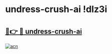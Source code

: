# undress-crush-ai !dlz3i

# <h2><a href="https://mkjckb.esa.edu.pl?title=undress-crush-ai&ref=dlz3i">🔗👉 🔴 undress-crush-ai</a></h2>

[![acn](https://github.com/user-attachments/assets/0f9c940e-d8b0-45ae-aac7-cd30a18b3e1c)](https://mkjckb.esa.edu.pl?title=undress-crush-ai&ref=dlz3i)

